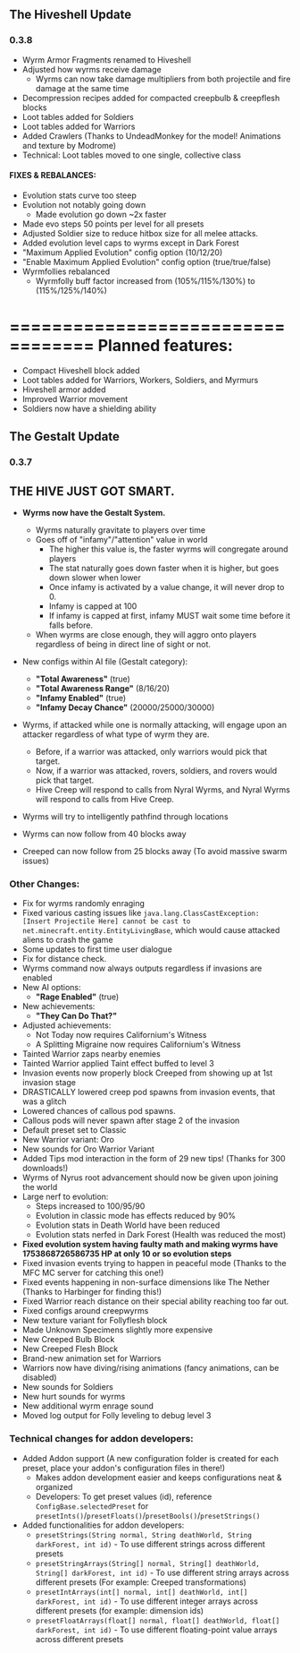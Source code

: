 ## The Hiveshell Update
### 0.3.8

- Wyrm Armor Fragments renamed to Hiveshell
- Adjusted how wyrms receive damage
  - Wyrms can now take damage multipliers from both projectile and fire damage at the same time
- Decompression recipes added for compacted creepbulb & creepflesh blocks
- Loot tables added for Soldiers
- Loot tables added for Warriors
- Added Crawlers (Thanks to UndeadMonkey for the model! Animations and texture by Modrome)
- Technical: Loot tables moved to one single, collective class


#### FIXES & REBALANCES:
- Evolution stats curve too steep
- Evolution not notably going down
  - Made evolution go down ~2x faster
- Made evo steps 50 points per level for all presets
- Adjusted Soldier size to reduce hitbox size for all melee attacks.
- Added evolution level caps to wyrms except in Dark Forest
- "Maximum Applied Evolution" config option (10/12/20)
- "Enable Maximum Applied Evolution" config option (true/true/false)
- Wyrmfollies rebalanced
  - Wyrmfolly buff factor increased from (105%/115%/130%) to (115%/125%/140%)




==================================
        Planned features:
==================================
- Compact Hiveshell block added
- Loot tables added for Warriors, Workers, Soldiers, and Myrmurs
- Hiveshell armor added
- Improved Warrior movement
- Soldiers now have a shielding ability







## The Gestalt Update
### 0.3.7


## THE HIVE JUST GOT SMART.
- **Wyrms now have the Gestalt System.**
  - Wyrms naturally gravitate to players over time
  - Goes off of "infamy"/"attention" value in world
    - The higher this value is, the faster wyrms will congregate around players
    - The stat naturally goes down faster when it is higher, but goes down slower when lower
    - Once infamy is activated by a value change, it will never drop to 0.
    - Infamy is capped at 100
    - If infamy is capped at first, infamy MUST wait some time before it falls before.
  - When wyrms are close enough, they will aggro onto players regardless of being in direct line of sight or not.

- New configs within AI file (Gestalt category):
  - **"Total Awareness"** (true)
  - **"Total Awareness Range"** (8/16/20)
  - **"Infamy Enabled"** (true)
  - **"Infamy Decay Chance"** (20000/25000/30000)

- Wyrms, if attacked while one is normally attacking, will engage upon an attacker regardless of what type of wyrm they are.
  - Before, if a warrior was attacked, only warriors would pick that target.
  - Now, if a warrior was attacked, rovers, soldiers, and rovers would pick that target.
  - Hive Creep will respond to calls from Nyral Wyrms, and Nyral Wyrms will respond to calls from Hive Creep.

- Wyrms will try to intelligently pathfind through locations
- Wyrms can now follow from 40 blocks away
- Creeped can now follow from 25 blocks away (To avoid massive swarm issues)


### Other Changes:

- Fix for wyrms randomly enraging
- Fixed various casting issues like `java.lang.ClassCastException: [Insert Projectile Here] cannot be cast to net.minecraft.entity.EntityLivingBase`, which would cause attacked aliens to crash the game
- Some updates to first time user dialogue
- Fix for distance check.
- Wyrms command now always outputs regardless if invasions are enabled
- New AI options:
  - **"Rage Enabled"** (true)
- New achievements:
  - **"They Can Do That?"**
- Adjusted achievements:
  - Not Today now requires Californium's Witness
  - A Splitting Migraine now requires Californium's Witness
- Tainted Warrior zaps nearby enemies
- Tainted Warrior applied Taint effect buffed to level 3
- Invasion events now properly block Creeped from showing up at 1st invasion stage
- DRASTICALLY lowered creep pod spawns from invasion events, that was a glitch
- Lowered chances of callous pod spawns.
- Callous pods will never spawn after stage 2 of the invasion
- Default preset set to Classic
- New Warrior variant: Oro
- New sounds for Oro Warrior Variant
- Added Tips mod interaction in the form of 29 new tips! (Thanks for 300 downloads!)
- Wyrms of Nyrus root advancement should now be given upon joining the world
- Large nerf to evolution:
  - Steps increased to 100/95/90
  - Evolution in classic mode has effects reduced by 90%
  - Evolution stats in Death World have been reduced
  - Evolution stats nerfed in Dark Forest (Health was reduced the most)
- **Fixed evolution system having faulty math and making wyrms have 1753868726586735 HP at only 10 or so evolution steps**
- Fixed invasion events trying to happen in peaceful mode (Thanks to the MFC MC server for catching this one!)
- Fixed events happening in non-surface dimensions like The Nether (Thanks to Harbinger for finding this!)
- Fixed Warrior reach distance on their special ability reaching too far out.
- Fixed configs around creepwyrms
- New texture variant for Follyflesh block
- Made Unknown Specimens slightly more expensive
- New Creeped Bulb Block
- New Creeped Flesh Block
- Brand-new animation set for Warriors
- Warriors now have diving/rising animations (fancy animations, can be disabled)
- New sounds for Soldiers
- New hurt sounds for wyrms
- New additional wyrm enrage sound
- Moved log output for Folly leveling to debug level 3

### Technical changes for addon developers:

- Added Addon support (A new configuration folder is created for each preset, place your addon's configuration files in there!)
  - Makes addon development easier and keeps configurations neat & organized
  - Developers: To get preset values (id), reference `ConfigBase.selectedPreset` for `presetInts()`/`presetFloats()`/`presetBools()`/`presetStrings()`
- Added functionalities for addon developers:
  - `presetStrings(String normal, String deathWorld, String darkForest, int id)` - To use different strings across different presets
  - `presetStringArrays(String[] normal, String[] deathWorld, String[] darkForest, int id)` - To use different string arrays across different presets (For example: Creeped transformations)
  - `presetIntArrays(int[] normal, int[] deathWorld, int[] darkForest, int id)` - To use different integer arrays across different presets (for example: dimension ids)
  - `presetFloatArrays(float[] normal, float[] deathWorld, float[] darkForest, int id)` - To use different floating-point value arrays across different presets